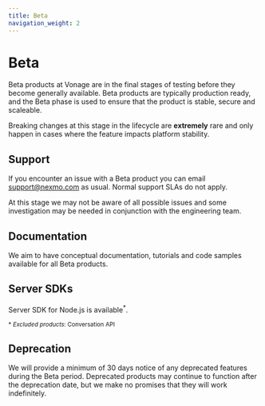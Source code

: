 ```yaml
---
title: Beta
navigation_weight: 2
---
```


# Beta

Beta products at Vonage are in the final stages of testing before they become generally available. Beta products are typically production ready, and the Beta phase is used to ensure that the product is stable, secure and scaleable.

Breaking changes at this stage in the lifecycle are **extremely** rare and only happen in cases where the feature impacts platform stability.

## Support

If you encounter an issue with a Beta product you can email [support@nexmo.com](mailto:support@nexmo.com) as usual. Normal support SLAs do not apply.

At this stage we may not be aware of all possible issues and some investigation may be needed in conjunction with the engineering team.

## Documentation

We aim to have conceptual documentation, tutorials and code samples available for all Beta products.

## Server SDKs

Server SDK for Node.js is available<sup>*</sup>.

<small>* *Excluded products*: Conversation API</small>


## Deprecation

We will provide a minimum of 30 days notice of any deprecated features during the Beta period. Deprecated products may continue to function after the deprecation date, but we make no promises that they will work indefinitely.
